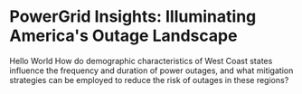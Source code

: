 # PowerGrid Insights: Illuminating America's Outage Landscape
Hello World
How do demographic characteristics of West Coast states influence the frequency and duration of power outages, and what mitigation strategies can be employed to reduce the risk of outages in these regions?
